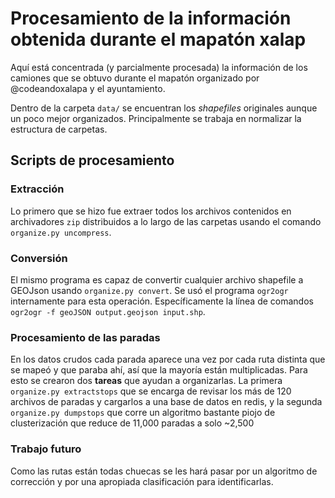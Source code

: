 # Procesamiento de la información obtenida durante el mapatón xalap

Aquí está concentrada (y parcialmente procesada) la información de los camiones que se obtuvo durante el mapatón organizado por @codeandoxalapa y el ayuntamiento.

Dentro de la carpeta `data/` se encuentran los _shapefiles_ originales aunque un poco mejor organizados. Principalmente se trabaja en normalizar la estructura de carpetas.

## Scripts de procesamiento

### Extracción

Lo primero que se hizo fue extraer todos los archivos contenidos en archivadores `zip` distribuidos a lo largo de las carpetas usando el comando `organize.py uncompress`.

### Conversión

El mismo programa es capaz de convertir cualquier archivo shapefile a GEOJson usando `organize.py convert`. Se usó el programa `ogr2ogr` internamente para esta operación. Específicamente la línea de comandos `ogr2ogr -f geoJSON output.geojson input.shp`.

### Procesamiento de las paradas

En los datos crudos cada parada aparece una vez por cada ruta distinta que se mapeó y que paraba ahí, así que la mayoría están multiplicadas. Para esto se crearon dos **tareas** que ayudan a organizarlas. La primera `organize.py extractstops` que se encarga de revisar los más de 120 archivos de paradas y cargarlos a una base de datos en redis, y la segunda `organize.py dumpstops` que corre un algoritmo bastante piojo de clusterización que reduce de 11,000 paradas a solo ~2,500

### Trabajo futuro

Como las rutas están todas chuecas se les hará pasar por un algoritmo de corrección y por una apropiada clasificación para identificarlas.

